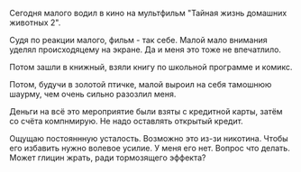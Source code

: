 Сегодня малого водил в кино на мультфильм "Тайная жизнь домашних животных 2".

Судя по реакции малого, фильм - так себе. Малой мало внимания уделял происходяцему на экране. Да и меня это тоже не впечатлило.

Потом зашли в книжный, взяли книгу по школьной программе и комикс.

Потом, будучи в золотой птичке, малой выроил на себя тамошнюю шаурму, чем очень сильно разозлил меня.

Деньги на всё это мероприятие были взяты с кредитной карты, затём со счёта компнмирую. Не надо оставлять открытый кредит.

Ощущаю постояннную усталость.
Возможно это из-зи никотина.
Чтобы его избавить нужно волевое усилие. У меня его нет. Вопрос что делать. Может глицин жрать, ради тормозящего эффекта?